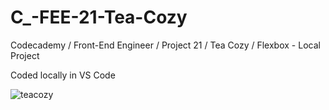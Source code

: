 # C_-FEE-21-Tea-Cozy
Codecademy / Front-End Engineer / Project 21 / Tea Cozy / Flexbox - Local Project

Coded locally in VS Code

![teacozy](https://user-images.githubusercontent.com/104124293/192124363-0916b656-7ff1-4960-bad1-34732801b19b.gif)
